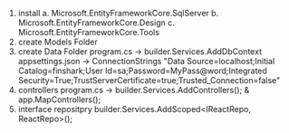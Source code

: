 1. install
   a. Microsoft.EntityFrameworkCore.SqlServer
   b. Microsoft.EntityFrameworkCore.Design
   c. Microsoft.EntityFrameworkCore.Tools
2. create Models Folder
3. create Data Folder
   program.cs -> builder.Services.AddDbContext
   appsettings.json -> ConnectionStrings     "Data Source=localhost;Initial Catalog=finshark;User Id=sa;Password=MyPass@word;Integrated Security=True;TrustServerCertificate=true;Trusted_Connection=false"
4. controllers
   program.cs -> builder.Services.AddControllers();  &  app.MapControllers();
5. interface
   repositpry
   builder.Services.AddScoped<IReactRepo, ReactRepo>();
